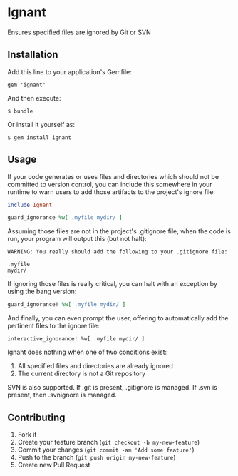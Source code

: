# Ignant

Ensures specified files are ignored by Git or SVN

## Installation

Add this line to your application's Gemfile:

    gem 'ignant'

And then execute:

    $ bundle

Or install it yourself as:

    $ gem install ignant

## Usage

If your code generates or uses files and directories which should not
be committed to version control, you can include this somewhere in
your runtime to warn users to add those artifacts to the project's
ignore file:

```ruby
include Ignant

guard_ignorance %w[ .myfile mydir/ ]
```

Assuming those files are not in the project's .gitignore file, when
the code is run, your program will output this (but not halt):

```
WARNING: You really should add the following to your .gitignore file:

.myfile
mydir/
```

If ignoring those files is really critical, you can halt with an exception
by using the bang version:

```ruby
guard_ignorance! %w[ .myfile mydir/ ]
```

And finally, you can even prompt the user, offering to automatically
add the pertinent files to the ignore file:

```
interactive_ignorance! %w[ .myfile mydir/ ]
```

Ignant does nothing when one of two conditions exist:

1. All specified files and directories are already ignored
2. The current directory is not a Git repository

SVN is also supported.  If .git is present, .gitignore is managed.  If
.svn is present, then .svnignore is managed.

## Contributing

1. Fork it
2. Create your feature branch (`git checkout -b my-new-feature`)
3. Commit your changes (`git commit -am 'Add some feature'`)
4. Push to the branch (`git push origin my-new-feature`)
5. Create new Pull Request
